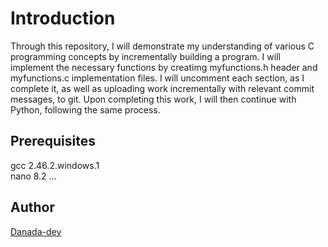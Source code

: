# Introduction

Through this repository, I will demonstrate my understanding of various C programming concepts by incrementally building a program. I will implement the necessary functions by creatimg myfunctions.h header and myfunctions.c implementation files. I will uncomment each
section, as I complete it, as well as uploading work incrementally with relevant commit messages, to git. Upon completing this work, I will then continue with Python, following the same process.

## Prerequisites

gcc 2.46.2.windows.1  
nano 8.2
...

## Author

[Danada-dev](https://github.com/Danada-dev)
 
